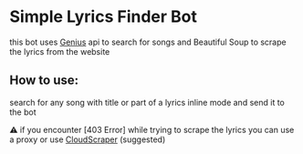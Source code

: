 # Simple Lyrics Finder Bot
this bot uses [Genius](https://genius.com) api to search for songs and Beautiful Soup to scrape the lyrics from the website
## How to use:
search for any song with title or part of a lyrics inline mode and send it to the bot

⚠️ if you encounter [403 Error] while trying to scrape the lyrics you can use a proxy or use [CloudScraper](https://pypi.org/project/cloudscraper/) (suggested)

